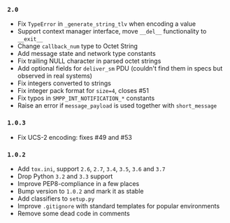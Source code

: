 ### `2.0`

* Fix `TypeError` in `_generate_string_tlv` when encoding a value
* Support context manager interface, move `__del__` functionality to `__exit__`
* Change `callback_num` type to Octet String
* Add message state and network type constants
* Fix trailing NULL character in parsed octet strings
* Add optional fields for `deliver_sm` PDU (couldn't find them in specs but observed in real systems)
* Fix integers converted to strings
* Fix integer pack format for `size=4`, closes #51
* Fix typos in `SMPP_INT_NOTIFICATION_*` constants
* Raise an error if `message_payload` is used together with `short_message`

### `1.0.3`

* Fix UCS-2 encoding: fixes #49 and #53

### `1.0.2`

* Add `tox.ini`, support `2.6`, `2.7`, `3.4`, `3.5`, `3.6` and `3.7`
* Drop Python `3.2` and `3.3` support
* Improve PEP8-compliance in a few places
* Bump version to `1.0.2` and mark it as stable
* Add classifiers to `setup.py`
* Improve `.gitignore` with standard templates for popular environments
* Remove some dead code in comments
